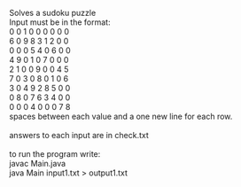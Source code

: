 Solves a sudoku puzzle\
Input must be in the format:\
0 0 1 0 0 0 0 0 0\
6 0 9 8 3 1 2 0 0\
0 0 0 5 4 0 6 0 0\
4 9 0 1 0 7 0 0 0\
2 1 0 0 9 0 0 4 5\
7 0 3 0 8 0 1 0 6\
3 0 4 9 2 8 5 0 0\
0 8 0 7 6 3 4 0 0\
0 0 0 4 0 0 0 7 8\
spaces between each value and a one new line for each row.\
\
answers to each input are in check.txt\
\
to run the program write:\
javac Main.java\
java Main input1.txt > output1.txt
